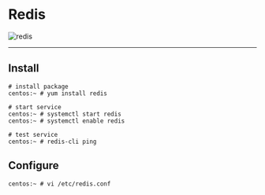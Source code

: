 # Redis

![redis](https://redis.io/images/redis-white.png)


---

## Install

```
# install package
centos:~ # yum install redis

# start service
centos:~ # systemctl start redis
centos:~ # systemctl enable redis

# test service
centos:~ # redis-cli ping
```

## Configure

```
centos:~ # vi /etc/redis.conf
```
